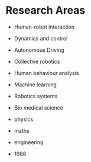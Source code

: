 # Research Areas

- Human-robot interaction
- Dynamics and control
- Autonomous Driving
- Collective robotics
- Human behaviour analysis
- Machine learning
- Robotics systems

- Bio medical science

- physics

- maths

- engineering

- 1988
